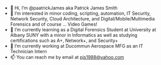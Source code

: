 - 👋 Hi, I’m @paatrickJames aka Patrick James Smith 
- 👀 I’m interested in minor coding, scripting, automation, IT Security, Network Security, Cloud Architecture, and 
     Digital/Mobile/Multimedia Forensics and of course ... Video Games!
- 🌱 I’m currently learning as a Digital Forensics Student at University at Albany SUNY with a minor in Informatics 
     as well as studying certifications such as A+, Network+, and Security+
- 💞️ I’m currently working at Ducommun Aerospace MFG as an IT Technician Intern
- 📫 You can reach me by email at pjs1988@yahoo.com

<!---
I was advised to create a GitHub profile for posting any special projects that I would be working on as I continue to learn and grow in the field.
Thanks for stopping by!
--->
